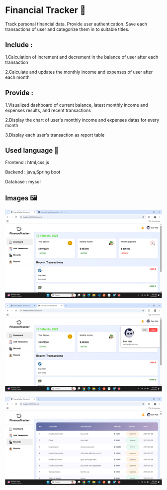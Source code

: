# Financial Tracker 💸

Track personal financial data. Provide user authentication. Save each transactions of user and categorize them in to suitable titles.

## Include :

1.Calculation of increment and decrement in the balance of user after each transaction

2.Calculate and updates the monthly income and expenses of user after each month

## Provide :

1.Visualized dashboard of current balance, latest monthly income and expenses results, and recent transactions

2.Display the chart of user's monthly income and expenses datas for every month

3.Display each user's transaction as report table

## Used language 🍵

Frontend : html,css,js

Backend : java,Spring boot

Database : mysql

## Images 🖼️

![Result Image](img/dashboard.png)


![Result Image](img/dashboard2.png)


![Result Image](img/transaction.png)
